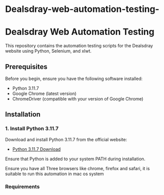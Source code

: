 # Dealsdray-web-automation-testing-

# Dealsdray Web Automation Testing

This repository contains the automation testing scripts for the Dealsdray website using Python, Selenium, and xlwt.

## Prerequisites

Before you begin, ensure you have the following software installed:

- Python 3.11.7
- Google Chrome (latest version)
- ChromeDriver (compatible with your version of Google Chrome)

## Installation

### 1. Install Python 3.11.7

Download and install Python 3.11.7 from the official website:

- [Python 3.11.7 Download](https://www.python.org/downloads/release/python-3117/)

Ensure that Python is added to your system PATH during installation.

Ensure you have all Three browsers like chrome, firefox and safari, it is suitable to run this automation in mac os system

### Requirements
```pip install selenium xlwt
